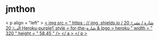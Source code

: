 # jmthon

< p  align = "left" > <a href = "https://heroku.com/deploy؟template=https://github.com/mortadar/roz"> < img src = " https : // img .shields.io / شارة / نشر٪ 20 إلى٪ 20 Heroku-purple؟ style = for-the-شارة & logo = heroku " width = " 320 " height = " 58.45 " /> </ a > </ p >     
